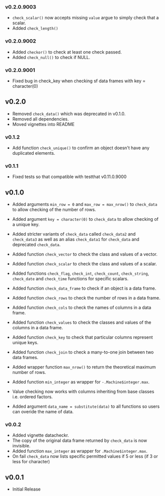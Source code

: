 ### v0.2.0.9003

- `check_scalar()` now accepts missing `value` argue to simply check that a scalar.
- Added `check_length()`

### v0.2.0.9002

- Added `checkor()` to check at least one check passed.
- Added `check_null()` to check if NULL.

### v0.2.0.9001

- Fixed bug in check_key when checking sf data frames with key = character(0)

## v0.2.0

- Removed `check_data()` which was deprecated in v0.1.0.
- Removed all dependencies.
- Moved vignettes into README

### v0.1.2

- Add function `check_unique()` to confirm an object doesn't have any duplicated elements.

### v0.1.1

- Fixed tests so that compatible with testthat v0.11.0.9000

## v0.1.0

- Added arguments `min_row = 0` and `max_row = max_nrow()` to `check_data`
to allow checking of the number of rows.
- Added argument `key = character(0)` to `check_data` to allow checking of a unique key.

- Added stricter variants of `check_data` called `check_data2` and `check_data3`
as well as an alias `check_data1` for `check_data` and deprecated `check_data`.

- Added function `check_vector` to check the class and values of a vector.
- Added function `check_scalar` to check the class and values of a scalar.
- Added functions `check_flag`, `check_int`, `check_count`, `check_string`, 
`check_date` and `check_time` functions for specific scalars.
- Added function `check_data_frame` to check if an object is a data frame.
- Added function `check_rows` to check the number of rows in a data frame.
- Added function `check_cols` to check the names of columns in a data frame.
- Added function `check_values` to check the classes and values of the columns in a data frame.
- Added function `check_key` to check that particular columns represent unique keys.
- Added function `check_join` to check a many-to-one join between two data frames.
- Added wrapper function `max_nrow()` to return the theoretical maximum number of rows.
- Added function `min_integer` as wrapper for `-.Machine$integer.max`.

- Value checking now works with columns inheriting from base classes i.e. ordered factors.
- Added argument `data_name = substitute(data)` to all functions so users can overide
the name of data.

### v0.0.2

- Added vignette datacheckr.
- The copy of the original data frame returned by `check_data` is now invisible.
- Added function `max_integer` as wrapper for `.Machine$integer.max`.
- On fail `check_data` now lists specific permitted values if 5 or less 
(if 3 or less for character)

## v0.0.1

- Initial Release
